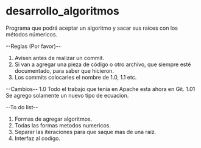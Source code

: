 # desarrollo_algoritmos
Programa que podrá aceptar un algoritmo y sacar sus raices con los métodos númericos.

--Reglas (Por favor)--
1. Avisen antes de realizar un commit.
2. Si van a agregar una pieza de código o otro archivo, que siempre esté documentado, para saber que hicieron.
3. Los commits colocarles el nombre de 1.0, 1.1 etc.


--Cambios--
1.0 Todo el trabajo que tenia en Apache esta ahora en Git.
1.01 Se agrego solamente un nuevo tipo de ecuacion.

--To do list--
1. Formas de agregar algoritmos.
2. Todas las formas metodos numericos.
3. Separar las iteraciones para que saque mas de una raiz.
4. Interfaz al codigo.
